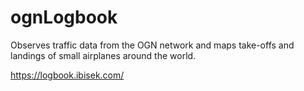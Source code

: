 # ognLogbook

Observes traffic data from the OGN network and maps take-offs and landings of small airplanes around the world.

https://logbook.ibisek.com/
